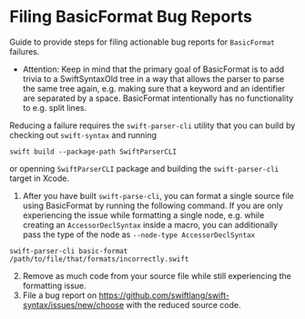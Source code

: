 # Filing BasicFormat Bug Reports

Guide to provide steps for filing actionable bug reports for `BasicFormat` failures.

- Attention: Keep in mind that the primary goal of BasicFormat is to add trivia to a SwiftSyntaxOld tree in a way that allows the parser to parse the same tree again, e.g. making sure that a keyword and an identifier are separated by a space. BasicFormat intentionally has no functionality to e.g. split lines.

Reducing a failure requires the `swift-parser-cli` utility that you can build by checking out `swift-syntax` and running 
```
swift build --package-path SwiftParserCLI
```
or openning `SwiftParserCLI` package and building the `swift-parser-cli` target in Xcode.

1. After you have built `swift-parse-cli`, you can format a single source file using BasicFormat by running the following command. If you are only experiencing the issue while formatting a single node, e.g. while creating an `AccessorDeclSyntax` inside a macro, you can additionally pass the type of the node as `--node-type AccessorDeclSyntax` 
```
swift-parser-cli basic-format /path/to/file/that/formats/incorrectly.swift
```
2. Remove as much code from your source file while still experiencing the formatting issue.
3. File a bug report on <https://github.com/swiftlang/swift-syntax/issues/new/choose> with the reduced source code.
